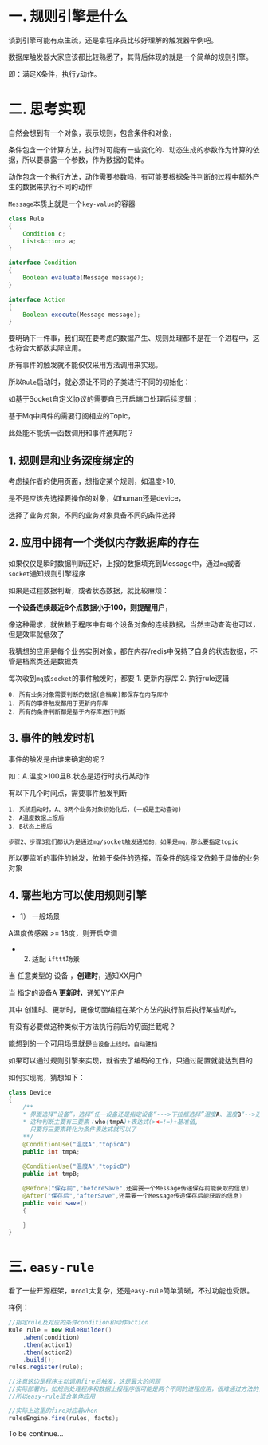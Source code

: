 # 一. 规则引擎是什么

谈到引擎可能有点生疏，还是拿程序员比较好理解的触发器举例吧。

数据库触发器大家应该都比较熟悉了，其背后体现的就是一个简单的规则引擎。

即：满足X条件，执行y动作。

# 二. 思考实现

自然会想到有一个对象，表示规则，包含条件和对象，

条件包含一个计算方法，执行时可能有一些变化的、动态生成的参数作为计算的依据，所以要暴露一个参数，作为数据的载体。

动作包含一个执行方法，动作需要参数吗，有可能要根据条件判断的过程中额外产生的数据来执行不同的动作

`Message`本质上就是一个`key-value`的容器

```java
class Rule
{
    Condition c;
    List<Action> a;
}

interface Condition
{
    Boolean evaluate(Message message);
}

interface Action
{
    Boolean execute(Message message);
}
```

要明确下一件事，我们现在要考虑的数据产生、规则处理都不是在一个进程中，这也符合大都数实际应用。

所有事件的触发就不能仅仅采用方法调用来实现。



所以`Rule`启动时，就必须让不同的子类进行不同的初始化：

如基于Socket自定义协议的需要自己开启端口处理后续逻辑；

基于Mq中间件的需要订阅相应的Topic，



此处能不能统一函数调用和事件通知呢？



## 1. **规则是和业务深度绑定的**

考虑操作者的使用页面，想指定某个规则，如温度>10,

是不是应该先选择要操作的对象，如human还是device，

选择了业务对象，不同的业务对象具备不同的条件选择

## 2. **应用中拥有一个类似内存数据库的存在**

如果仅仅是瞬时数据判断还好，上报的数据填充到Message中，通过`mq`或者`socket`通知规则引擎程序

如果是过程数据判断，或者状态数据，就比较麻烦：

**一个设备连续最近6个点数据小于100，则提醒用户**，

像这种需求，就依赖于程序中有每个设备对象的连续数据，当然主动查询也可以，但是效率就低效了



我猜想的应用是每个业务实例对象，都在内存/redis中保持了自身的状态数据，不管是档案类还是数据类

每次收到`mq`或`socket`的事件触发时，都要 1. 更新内存库 2. 执行rule逻辑

```
0. 所有业务对象需要判断的数据(含档案)都保存在内存库中
1. 所有的事件触发都用于更新内存库
2. 所有的条件判断都是基于内存库进行判断
```

## 3. **事件的触发时机**

事件的触发是由谁来确定的呢？

如：A.温度>100且B.状态是运行时执行某动作

有以下几个时间点，需要事件触发判断

```
1. 系统启动时，A、B两个业务对象初始化后，(一般是主动查询)
2. A温度数据上报后
3. B状态上报后

步骤2、步骤3我们都认为是通过mq/socket触发通知的，如果是mq，那么要指定topic
```

所以要监听的事件的触发，依赖于条件的选择，而条件的选择又依赖于具体的业务对象



##  4. **哪些地方可以使用规则引擎**

* 1） 一般场景

A温度传感器 >= 18度，则开启空调

* 2)  适配 `ifttt`场景

当 任意类型的 设备 ，**创建时**，通知XX用户

当 指定的设备A **更新时**，通知YY用户

其中 创建时、更新时，更像切面编程在某个方法的执行前后执行某些动作，



有没有必要做这种类似于方法执行前后的切面拦截呢？

能想到的一个可用场景就是`当设备上线时，自动建档`

如果可以通过规则引擎来实现，就省去了编码的工作，只通过配置就能达到目的



如何实现呢，猜想如下：

```java
class Device
{
    /**
    * 界面选择“设备”，选择“任一设备还是指定设备“--->下拉框选择”温度A、温度B“-->选择操作符”》=《",选择基准值
    * 这种判断主要有三要素：who(tmpA)+表达式(><=!=)+基准值,
      只要将三要素转化为条件表达式就可以了
    **/
    @ConditionUse("温度A","topicA")
    public int tmpA;
    
    @ConditionUse("温度A","topicB")
    public int tmpB;

    @Before("保存前","beforeSave",还需要一个Message传递保存前能获取的信息)
    @After("保存后","afterSave",还需要一个Message传递保存后能获取的信息)
    public void save()
    {

    }
}
```




# 三. `easy-rule`

看了一些开源框架，`Drool`太复杂，还是`easy-rule`简单清晰，不过功能也受限。

样例：

```java
//指定rule及对应的条件condition和动作action
Rule rule = new RuleBuilder()
    .when(condition)
    .then(action1)
    .then(action2)
    .build();
rules.register(rule);

//注意这边是程序主动调用fire后触发，这是最大的问题
//实际部署时，如规则处理程序和数据上报程序很可能是两个不同的进程应用，很难通过方法的调用来触发
//所以easy-rule适合单体应用

//实际上这里的fire对应着when
rulesEngine.fire(rules, facts);
```

To be continue...